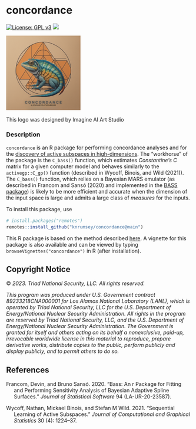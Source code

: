 concordance
================

[![License: GPL
v3](https://img.shields.io/badge/License-BSD_3-blue.svg)](https://www.gnu.org/licenses/gpl-3.0)
[![](https://img.shields.io/badge/devel%20version-1.0.0-purple.svg)](https://github.com/knrumsey/concordance)

<!-- README.md is generated from README.Rmd. Please edit that file -->

<div class="figure">

<img src="inst/logos/CONCORDANCE.png" alt="This logo was designed by Imagine AI Art Studio" width="40%" />
<p class="caption">
This logo was designed by Imagine AI Art Studio
</p>

</div>

### Description

`concordance` is an R package for performing concordance analyses and
for the [discovery of active subspaces in
high-dimensions](https://arxiv.org/pdf/2307.11241.pdf). The “workhorse”
of the package is the `C_bass()` function, which estimates
*Constantine’s* $C$ matrix for a given computer model and behaves
similarly to the `activegp::C_gp()` function (described in Wycoff,
Binois, and Wild (2021)). The `C_bass()` function, which relies on a
Bayesian MARS emulator (as described in Francom and Sansó (2020) and
implemented in the [BASS
package](https://CRAN.R-project.org/package=BASS)) is likely to be more
efficient and accurate when the dimension of the input space is large
and admits a large class of *measures* for the inputs.

To install this package, use

``` r
# install.packages("remotes")
remotes::install_github("knrumsey/concordance@main")
```

This R package is based on the method described
[here](https://arxiv.org/pdf/2307.11241.pdf). A vignette for this
package is also available and can be viewed by typing
`browseVignettes("concordance")` in R (after installation).

## Copyright Notice

© *2023. Triad National Security, LLC. All rights reserved.*

*This program was produced under U.S. Government contract
89233218CNA000001 for Los Alamos National Laboratory (LANL), which is
operated by Triad National Security, LLC for the U.S. Department of
Energy/National Nuclear Security Administration. All rights in the
program are reserved by Triad National Security, LLC, and the U.S.
Department of Energy/National Nuclear Security Administration. The
Government is granted for itself and others acting on its behalf a
nonexclusive, paid-up, irrevocable worldwide license in this material to
reproduce, prepare derivative works, distribute copies to the public,
perform publicly and display publicly, and to permit others to do so.*

## References

<div id="refs" class="references csl-bib-body hanging-indent">

<div id="ref-francom2020bass" class="csl-entry">

Francom, Devin, and Bruno Sansó. 2020. “Bass: An r Package for Fitting
and Performing Sensitivity Analysis of Bayesian Adaptive Spline
Surfaces.” *Journal of Statistical Software* 94 (LA-UR-20-23587).

</div>

<div id="ref-wycoff2021sequential" class="csl-entry">

Wycoff, Nathan, Mickael Binois, and Stefan M Wild. 2021. “Sequential
Learning of Active Subspaces.” *Journal of Computational and Graphical
Statistics* 30 (4): 1224–37.

</div>

</div>
